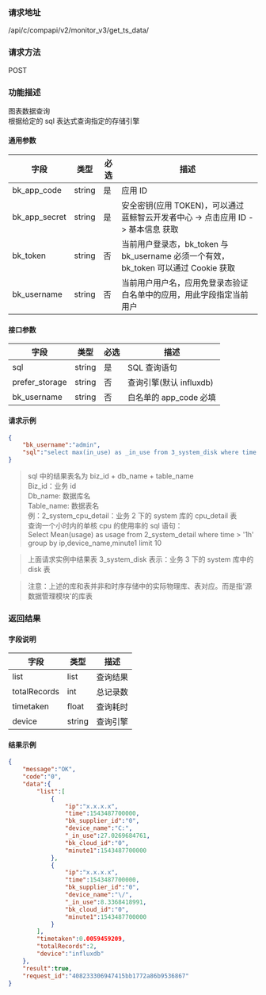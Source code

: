 
### 请求地址

/api/c/compapi/v2/monitor_v3/get_ts_data/



### 请求方法

POST


### 功能描述

图表数据查询  
根据给定的 sql 表达式查询指定的存储引擎  



#### 通用参数

| 字段 | 类型 | 必选 |  描述 |
|-----------|------------|--------|------------|
| bk_app_code  |  string    | 是 | 应用 ID     |
| bk_app_secret|  string    | 是 | 安全密钥(应用 TOKEN)，可以通过 蓝鲸智云开发者中心 -&gt; 点击应用 ID -&gt; 基本信息 获取 |
| bk_token     |  string    | 否 | 当前用户登录态，bk_token 与 bk_username 必须一个有效，bk_token 可以通过 Cookie 获取 |
| bk_username  |  string    | 否 | 当前用户用户名，应用免登录态验证白名单中的应用，用此字段指定当前用户 |

#### 接口参数

| 字段           | 类型   | 必选 | 描述        |
| -------------- | ------ | ---- | ----------- |
| sql            | string | 是   | SQL 查询语句 |
| prefer_storage | string | 否   | 查询引擎(默认 influxdb)    |
| bk_username    | string | 否   | 白名单的 app_code 必填      |

#### 请求示例

```json
{
    "bk_username":"admin",
    "sql":"select max(in_use) as _in_use from 3_system_disk where time >= \"1m\" group by ip, bk_cloud_id, bk_supplier_id, device_name, minute1 order by time desc limit 1"
}
```

>sql 中的结果表名为 biz_id + db_name + table_name  
>Biz_id：业务 id  
>Db_name: 数据库名  
>Table_name: 数据表名  
>例：2_system_cpu_detail：业务 2 下的 system 库的 cpu_detail 表  
>查询一个小时内的单核 cpu 的使用率的 sql 语句：  
>Select Mean(usage) as usage from 2_system_detail where time > '1h' group by ip,device_name,minute1 limit 10  

>上面请求实例中结果表 3_system_disk 表示：业务 3 下的 system 库中的 disk 表  

>注意：上述的库和表并非和时序存储中的实际物理库、表对应。而是指'源数据管理模块'的库表


### 返回结果

#### 字段说明

| 字段                | 类型   | 描述     |
| ------------------- | ------ | -------- |
| list                | list   | 查询结果 |
| totalRecords        | int    | 总记录数 |
| timetaken           | float  | 查询耗时 |
| device              | string | 查询引擎 |

#### 结果示例

```json
{
    "message":"OK",
    "code":"0",
    "data":{
        "list":[
            {
                "ip":"x.x.x.x",
                "time":1543487700000,
                "bk_supplier_id":"0",
                "device_name":"C:",
                "_in_use":27.0269684761,
                "bk_cloud_id":"0",
                "minute1":1543487700000
            },
            {
                "ip":"x.x.x.x",
                "time":1543487700000,
                "bk_supplier_id":"0",
                "device_name":"\/",
                "_in_use":8.3368418991,
                "bk_cloud_id":"0",
                "minute1":1543487700000
            }
        ],
        "timetaken":0.0059459209,
        "totalRecords":2,
        "device":"influxdb"
    },
    "result":true,
    "request_id":"408233306947415bb1772a86b9536867"
}
```